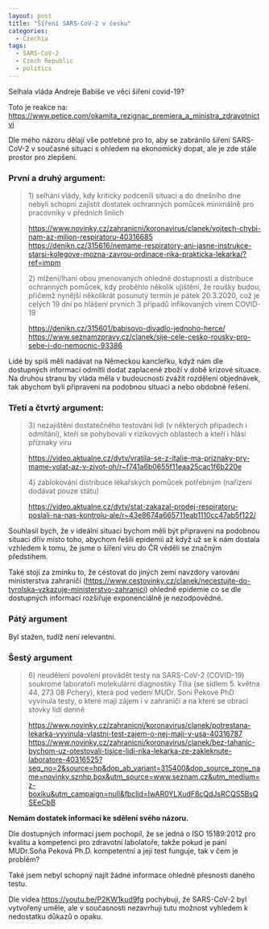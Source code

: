 ```yaml
---
layout: post
title: "Šíření SARS-CoV-2 v česku"
categories:
  - Czechia
tags:
  - SARS-CoV-2
  - Czech Republic
  - politics
---
```


Selhala vláda Andreje Babiše ve věci šíření covid-19?

Toto je reakce na: https://www.petice.com/okamita_rezignac_premiera_a_ministra_zdravotnictvi

Dle mého názoru dělají vše potřebné pro to, aby se zabránilo šíření SARS-CoV-2 v současné situaci s ohledem na ekonomický dopat, ale je zde stále prostor pro zlepšení.


### První a druhý argument:

> 1\) selhání vlády, kdy kriticky podcenili situaci a do dnešního dne nebyli schopni zajistit dostatek ochranných pomůcek minimálně pro pracovníky v předních liniích
>
> https://www.novinky.cz/zahranicni/koronavirus/clanek/vojtech-chybi-nam-az-milion-respiratoru-40316685
>https://denikn.cz/315616/nemame-respiratory-ani-jasne-instrukce-starsi-kolegove-mozna-zavrou-ordinace-rika-prakticka-lekarka/?ref=impm
>
>2\) mlžení/lhaní obou jmenovaných ohledně dostupnosti a distribuce ochranných pomůcek, kdy proběhlo několik ujištění, že roušky budou, přičemž nynější několikrát posunutý termín je pátek 20.3.2020, což je celých 19 dní po hlášení prvních 3 případů infikovaných virem COVID-19
>
>https://denikn.cz/315601/babisovo-divadlo-jednoho-herce/
>https://www.seznamzpravy.cz/clanek/sije-cele-cesko-rousky-pro-sebe-i-do-nemocnic-93386

Lidé by spíš měli nadávat na Německou kancleřku, když nám dle dostupných informací odmítli dodat zaplacené zboží v době krizové situace.
Na druhou stranu by vláda měla v budoucnosti zvážit rozdělení objednávek, tak abychom byli připraveni na podobnou situaci a nebo obdobné řešení.

### Třetí a čtvrtý argument:

> 3\) nezajištění dostatečného testování lidí (v některých případech i odmítání), kteří se pohybovali v rizikových oblastech a kteří i hlásí příznaky viru
>
>https://video.aktualne.cz/dvtv/vratila-se-z-italie-ma-priznaky-pry-mame-volat-az-v-zivot-oh/r~f741a6b0655f11eaa25cac1f6b220e
>
>4\) zablokování distribuce lékařských pomůcek potřebným (nařízení dodávat pouze státu)
>
>https://video.aktualne.cz/dvtv/stat-zakazal-prodej-respiratoru-poslali-na-nas-kontrolu-ale/r~43e8674a665711eab1110cc47ab5f122/

Souhlasil bych, že v ideální situaci bychom měli být připraveni na podobnou situaci dřív místo toho, abychom řešili epidemii až když už se k nám dostala vzhledem k tomu, že jsme o šíření viru do ČR věděli se značným předstihem.

Také stojí za zmínku to, že cestovat do jiných zemí navzdory varování ministerstva zahraničí (https://www.cestovinky.cz/clanek/necestujte-do-tyrolska-vzkazuje-ministerstvo-zahranici) ohledně epidemie co se dle dostupných informací rozšiřuje exponenciálně je nezodpovědné.

### Pátý argument

Byl stažen, tudíž není relevantni.

### Šestý argument

>6\) neudělení povolení provádět testy na SARS-CoV-2 (COVID-19) soukromé laboratoři molekulární diagnostiky Tilia (se sídlem 5. května 44, 273 08 Pchery), která pod vedení MUDr. Soni Pekové PhD vyvinula testy, o které mají zájem i v zahraničí a na které se obrací stovky lidí denně
>
>https://www.novinky.cz/zahranicni/koronavirus/clanek/potrestana-lekarka-vyvinula-vlastni-test-zajem-o-nej-maji-v-usa-40316787
>https://www.novinky.cz/zahranicni/koronavirus/clanek/bez-tahanic-bychom-uz-otestovali-tisice-lidi-rika-lekarka-ze-zakleknute-laboratore-40316525?seq_no=2&source=hp&dop_ab_variant=315400&dop_source_zone_name=novinky.sznhp.box&utm_source=www.seznam.cz&utm_medium=z-boxiku&utm_campaign=null&fbclid=IwAR0YLXudF8cQdJsRCQS5BsQSEeCbB

**Nemám dostatek informací ke sdělení svého názoru.**

Dle dostupných informací jsem pochopil, že se jedná o ISO 15189:2012 pro kvalitu a kompetenci pro zdravotní labolatoře, takže pokud je paní MUDr.Soňa Peková Ph.D. kompetentní a její test funguje, tak v čem je problém?

Také jsem nebyl schopný najít žádné informace ohledně přesnosti daného testu.

Dle videa https://youtu.be/P2KW1kud9fg pochybuji, že SARS-CoV-2 byl vytvořený uměle, ale v současnosti nezavrhuji tutu možnost vyhledem k nedostatku důkazů o opaku.
